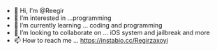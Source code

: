 - 👋 Hi, I’m @Reegir
- 👀 I’m interested in ...programming 
- 🌱 I’m currently learning ...
coding and programming 
- 💞️ I’m looking to collaborate on ...
iOS system and jailbreak and more
- 📫 How to reach me ... https://instabio.cc/Regirzaxoyi

<!---
reegirboss/reegirboss is a ✨ special ✨ repository because its `README.md` (this file) appears on your GitHub profile.
You can click the Preview link to take a look at your changes.
--->
